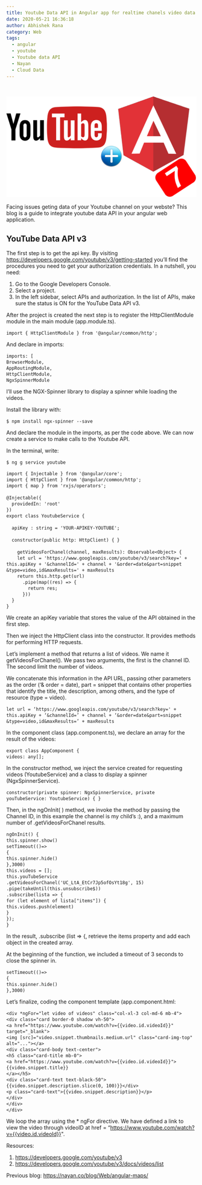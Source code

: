 ```yaml
---
title: Youtube Data API in Angular app for realtime chanels video data
date: 2020-05-21 16:36:18
author: Abhishek Rana
category: Web
tags:
  - angular
  - youtube
  - Youtube data API
  - Nayan
  - Cloud Data
---
```


<br>

![Youtube data API in Angular app](/blog/Web/angular-youtube/blog_banner.png)

Facing issues geting data of your Youtube channel on your webste? This blog is a guide to integrate youtube data API in your angular web application.

## YouTube Data API v3

The first step is to get the api key. By visiting https://developers.google.com/youtube/v3/getting-started you’ll find the procedures you need to get your authorization credentials.
In a nutshell, you need:

1. Go to the Google Developers Console.
2. Select a project.
3. In the left sidebar, select APIs and authorization. In the list of APIs, make sure the status is ON for the YouTube Data API v3.

After the project is created the next step is to register the HttpClientModule module in the main module (app.module.ts).

```
import { HttpClientModule } from '@angular/common/http';
```

And declare in imports:

```
imports: [
BrowserModule,
AppRoutingModule,
HttpClientModule,
NgxSpinnerModule
```

I’ll use the NGX-Spinner library to display a spinner while loading the videos.

Install the library with:

```
$ npm install ngx-spinner --save
```

And declare the module in the imports, as per the code above.
We can now create a service to make calls to the Youtube API.

In the terminal, write:

```
$ ng g service youtube
```

```
import { Injectable } from '@angular/core';
import { HttpClient } from '@angular/common/http';
import { map } from 'rxjs/operators';

@Injectable({
  providedIn: 'root'
})
export class YoutubeService {

  apiKey : string = 'YOUR-APIKEY-YOUTUBE';

  constructor(public http: HttpClient) { }

    getVideosForChanel(channel, maxResults): Observable<Object> {
    let url = 'https://www.googleapis.com/youtube/v3/search?key=' + this.apiKey + '&channelId=' + channel + '&order=date&part=snippet &type=video,id&maxResults=' + maxResults
    return this.http.get(url)
      .pipe(map((res) => {
        return res;
      }))
  }
}
```

We create an apiKey variable that stores the value of the API obtained in the first step.

Then we inject the HttpClient class into the constructor. It provides methods for performing HTTP requests.

Let’s implement a method that returns a list of videos. We name it getVideosForChanel(). We pass two arguments, the first is the channel ID. The second limit the number of videos.

We concatenate this information in the API URL, passing other parameters as the order (‘& order = date), part = snippet that contains other properties that identify the title, the description, among others, and the type of resource (type = video).

```
let url = ‘https://www.googleapis.com/youtube/v3/search?key=' + this.apiKey + ‘&channelId=’ + channel + ‘&order=date&part=snippet &type=video,id&maxResults=’ + maxResults
```

In the component class (app.component.ts), we declare an array for the result of the videos:

```
export class AppComponent {
videos: any[];
```

In the constructor method, we inject the service created for requesting videos (YoutubeService) and a class to display a spinner (NgxSpinnerService).

```
constructor(private spinner: NgxSpinnerService, private youTubeService: YoutubeService) { }
```

Then, in the ngOnInit( ) method, we invoke the method by passing the Channel ID, in this example the channel is my child’s :), and a maximum number of .getVideosForChanel results.

```
ngOnInit() {
this.spinner.show()
setTimeout(()=>
{
this.spinner.hide()
},3000)
this.videos = [];
this.youTubeService
.getVideosForChanel('UC_LtA_EtCr7Jp5ofOsYt18g', 15)
.pipe(takeUntil(this.unsubscribe$))
.subscribe(lista => {
for (let element of lista["items"]) {
this.videos.push(element)
}
});
}
```

In the result, .subscribe (list => {, retrieve the items property and add each object in the created array.

At the beginning of the function, we included a timeout of 3 seconds to close the spinner in.

```
setTimeout(()=>
{
this.spinner.hide()
},3000)
```

Let’s finalize, coding the component template (app.component.html:

```
<div *ngFor="let video of videos" class="col-xl-3 col-md-6 mb-4">
<div class="card border-0 shadow vh-50">
<a href="https://www.youtube.com/watch?v={{video.id.videoId}}" target="_blank">
<img [src]="video.snippet.thumbnails.medium.url" class="card-img-top" alt="..."></a>
<div class="card-body text-center">
<h5 class="card-title mb-0">
<a href="https://www.youtube.com/watch?v={{video.id.videoId}}">{{video.snippet.title}}
</a></h5>
<div class="card-text text-black-50">{{video.snippet.description.slice(0, 100)}}</div>
<p class="card-text">{{video.snippet.description}}</p>
</div>
</div>
</div>
```

We loop the array using the \* ngFor directive. We have defined a link to view the video through videoID at href = “https://www.youtube.com/watch?v={{video.id.videoId}}".

Resources:

1. https://developers.google.com/youtube/v3
2. https://developers.google.com/youtube/v3/docs/videos/list

Previous blog: https://nayan.co/blog/Web/angular-maps/
